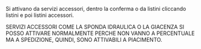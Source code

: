 Si attivano da servizi accessori, dentro la conferma o da listini cliccando listini e poi listini accessori.

SERVIZI ACCESSORI COME LA SPONDA IDRAULICA O LA GIACENZA SI POSSO ATTIVARE NORMALMENTE PERCHE NON VANNO A PERCENTUALE MA A SPEDIZIONE, QUINDI, SONO ATTIVABILI A PIACIMENTO.
